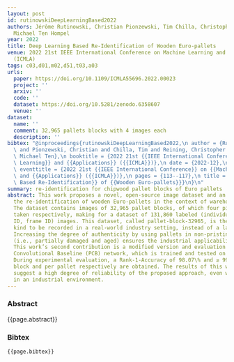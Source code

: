 ```yaml
---
layout: post
id: rutinowskiDeepLearningBased2022
authors: Jérôme Rutinowski, Christian Pionzewski, Tim Chilla, Christopher Reining,
  Michael Ten Hompel
year: 2022
title: Deep Learning Based Re-Identification of Wooden Euro-pallets
venue: 2022 21st IEEE International Conference on Machine Learning and Applications
  (ICMLA)
tags: c03,d01,m02,d51,t03,a03
urls:
  paper: https://doi.org/10.1109/ICMLA55696.2022.00023
  project: ''
  arxiv: ''
  code: ''
  dataset: https://doi.org/10.5281/zenodo.6358607
  venue: ''
dataset:
  name: ''
  comment: 32,965 pallets blocks with 4 images each
  description: ''
bibtex: "@inproceedings{rutinowskiDeepLearningBased2022,\n author = {Rutinowski, Jérôme\
  \ and Pionzewski, Christian and Chilla, Tim and Reining, Christopher and Hompel,\
  \ Michael Ten},\n booktitle = {2022 21st {{IEEE International Conference}} on {{Machine\
  \ Learning}} and {{Applications}} ({{ICMLA}})},\n date = {2022-12},\n doi = {10.1109/ICMLA55696.2022.00023},\n\
  \ eventtitle = {2022 21st {{IEEE International Conference}} on {{Machine Learning}}\
  \ and {{Applications}} ({{ICMLA}})},\n pages = {113--117},\n title = {Deep {{Learning\
  \ Based Re-Identification}} of {{Wooden Euro-pallets}}}\n}\n"
summary: re-identification for chipwood pallet blocks of Euro pallets
abstract: This work proposes a novel, open-source image dataset and an approach for
  the re-identification of wooden Euro-pallets in the context of warehousing logistics.
  The dataset contains images of 32,965 pallet blocks, of which four pictures are
  taken respectively, making for a dataset of 131,860 labeled (individual ID, camera
  ID, frame ID) images. This dataset, called pallet-block-32965, is the first of its
  kind to be recorded in a real-world industry setting, instead of a laboratory environment.
  Increasing the degree of authenticity by using pallets in non-pristine condition
  (i.e., partially damaged and aged) ensures the industrial applicability of the results.
  This work’s second contribution is a modified version and evaluation of the Part-based
  Convolutional Baseline (PCB) network, which is trained and tested on this dataset.
  During experimental evaluation, a Rank-1-Accuracy of 98.07\% and ≥ 99.95\% per pallet
  block and per pallet respectively are obtained. The results of this work therefore
  suggest a high degree of reliability of the proposed approach, even when deployed
  in an industrial environment.
---
```


### Abstract

{{page.abstract}}

### Bibtex

```
{{page.bibtex}}
```
            